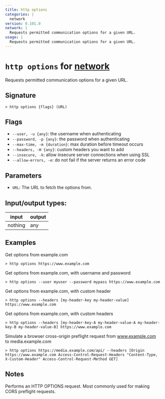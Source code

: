 ```yaml
---
title: http options
categories: |
  network
version: 0.101.0
network: |
  Requests permitted communication options for a given URL.
usage: |
  Requests permitted communication options for a given URL.
---
```

<!-- This file is automatically generated. Please edit the command in https://github.com/nushell/nushell instead. -->

# `http options` for [network](/commands/categories/network.md)

<div class='command-title'>Requests permitted communication options for a given URL.</div>

## Signature

```> http options {flags} (URL)```

## Flags

 -  `--user, -u {any}`: the username when authenticating
 -  `--password, -p {any}`: the password when authenticating
 -  `--max-time, -m {duration}`: max duration before timeout occurs
 -  `--headers, -H {any}`: custom headers you want to add
 -  `--insecure, -k`: allow insecure server connections when using SSL
 -  `--allow-errors, -e`: do not fail if the server returns an error code

## Parameters

 -  `URL`: The URL to fetch the options from.


## Input/output types:

| input   | output |
| ------- | ------ |
| nothing | any    |

## Examples

Get options from example.com
```nu
> http options https://www.example.com

```

Get options from example.com, with username and password
```nu
> http options --user myuser --password mypass https://www.example.com

```

Get options from example.com, with custom header
```nu
> http options --headers [my-header-key my-header-value] https://www.example.com

```

Get options from example.com, with custom headers
```nu
> http options --headers [my-header-key-A my-header-value-A my-header-key-B my-header-value-B] https://www.example.com

```

Simulate a browser cross-origin preflight request from www.example.com to media.example.com
```nu
> http options https://media.example.com/api/ --headers [Origin https://www.example.com Access-Control-Request-Headers "Content-Type, X-Custom-Header" Access-Control-Request-Method GET]

```

## Notes
Performs an HTTP OPTIONS request. Most commonly used for making CORS preflight requests.